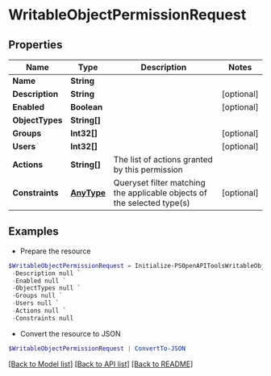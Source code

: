 # WritableObjectPermissionRequest
## Properties

Name | Type | Description | Notes
------------ | ------------- | ------------- | -------------
**Name** | **String** |  | 
**Description** | **String** |  | [optional] 
**Enabled** | **Boolean** |  | [optional] 
**ObjectTypes** | **String[]** |  | 
**Groups** | **Int32[]** |  | [optional] 
**Users** | **Int32[]** |  | [optional] 
**Actions** | **String[]** | The list of actions granted by this permission | 
**Constraints** | [**AnyType**](.md) | Queryset filter matching the applicable objects of the selected type(s) | [optional] 

## Examples

- Prepare the resource
```powershell
$WritableObjectPermissionRequest = Initialize-PSOpenAPIToolsWritableObjectPermissionRequest  -Name null `
 -Description null `
 -Enabled null `
 -ObjectTypes null `
 -Groups null `
 -Users null `
 -Actions null `
 -Constraints null
```

- Convert the resource to JSON
```powershell
$WritableObjectPermissionRequest | ConvertTo-JSON
```

[[Back to Model list]](../README.md#documentation-for-models) [[Back to API list]](../README.md#documentation-for-api-endpoints) [[Back to README]](../README.md)

